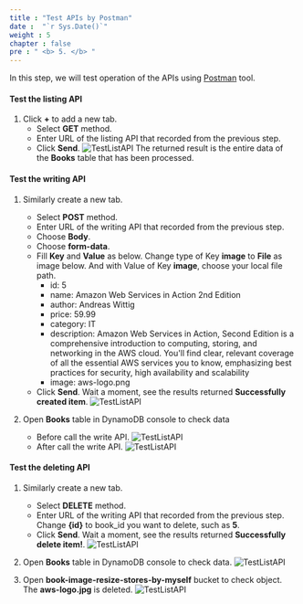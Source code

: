 ```yaml
---
title : "Test APIs by Postman"
date :  "`r Sys.Date()`" 
weight : 5
chapter : false
pre : " <b> 5. </b> "
---
```

In this step, we will test operation of the APIs using [Postman](https://www.postman.com/downloads/) tool.

#### Test the listing API

1. Click **+** to add a new tab.
    - Select **GET** method.
    - Enter URL of the listing API that recorded from the previous step.
    - Click **Send**.
![TestListAPI](/000079-Book-store-Book-store-front-end-code-calling-API-Gateway/images/temp/1/77.png?width=90pc)
The returned result is the entire data of the **Books** table that has been processed.

#### Test the writing API

1. Similarly create a new tab.
    - Select **POST** method.
    - Enter URL of the writing API that recorded from the previous step.
    - Choose **Body**.
    - Choose **form-data**.
    - Fill **Key** and **Value** as below. Change type of Key **image** to **File** as image below. And with Value of Key **image**, choose your local file path.
      - id: 5
      - name: Amazon Web Services in Action 2nd Edition
      - author: Andreas Wittig
      - price: 59.99
      - category: IT
      - description: Amazon Web Services in Action, Second Edition is a comprehensive introduction to computing, storing, and networking in the AWS cloud. You'll find clear, relevant coverage of all the essential AWS services you to know, emphasizing best practices for security, high availability and scalability
      - image: aws-logo.png
    - Click **Send**. Wait a moment, see the results returned **Successfully created item**.
![TestListAPI](/000079-Book-store-Book-store-front-end-code-calling-API-Gateway/images/temp/1/78.png?width=90pc)

2. Open **Books** table in DynamoDB console to check data
    - Before call the write API.
  ![TestListAPI](/000079-Book-store-Book-store-front-end-code-calling-API-Gateway/images/temp/1/79.png?width=90pc)
    - After call the write API.
  ![TestListAPI](/000079-Book-store-Book-store-front-end-code-calling-API-Gateway/images/temp/1/80.png?width=90pc)

#### Test the deleting API

1. Similarly create a new tab.
    - Select **DELETE** method.
    - Enter URL of the writing API that recorded from the previous step. Change **{id}** to book_id you want to delete, such as **5**.
    - Click **Send**. Wait a moment, see the results returned **Successfully delete item!**.
![TestListAPI](/000079-Book-store-Book-store-front-end-code-calling-API-Gateway/images/temp/1/81.png?width=90pc)

2. Open **Books** table in DynamoDB console to check data.
![TestListAPI](/000079-Book-store-Book-store-front-end-code-calling-API-Gateway/images/temp/1/79.png?width=90pc)

3. Open **book-image-resize-stores-by-myself** bucket to check object. The **aws-logo.jpg** is deleted.
![TestListAPI](/000079-Book-store-Book-store-front-end-code-calling-API-Gateway/images/temp/1/82.png?width=90pc)

